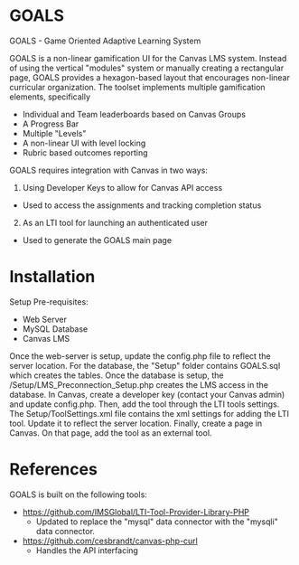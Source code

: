 # GOALS
GOALS - Game Oriented Adaptive Learning System

GOALS is a non-linear gamification UI for the Canvas LMS system.  Instead of using the vertical "modules" system or manually creating a rectangular page, GOALS provides a hexagon-based layout that encourages non-linear curricular organization. The toolset implements multiple gamification elements, specifically
- Individual and Team leaderboards based on Canvas Groups
- A Progress Bar
- Multiple "Levels"
- A non-linear UI with level locking
- Rubric based outcomes reporting

GOALS requires integration with Canvas in two ways:
1) Using Developer Keys to allow for Canvas API access
  - Used to access the assignments and tracking completion status
2) As an LTI tool for launching an authenticated user
  - Used to generate the GOALS main page

# Installation

Setup Pre-requisites:
- Web Server
- MySQL Database
- Canvas LMS

Once the web-server is setup, update the config.php file to reflect the server location.
For the database, the "Setup" folder contains GOALS.sql which creates the tables.
Once the database is setup, the /Setup/LMS_Preconnection_Setup.php creates the LMS access in the database.
In Canvas, create a developer key (contact your Canvas admin) and update config.php.
Then, add the tool through the LTI tools settings.  The Setup/ToolSettings.xml file contains the xml settings for adding the LTI tool.  Update it to reflect the server location.
Finally, create a page in Canvas.  On that page, add the tool as an external tool.


# References
GOALS is built on the following tools:
- https://github.com/IMSGlobal/LTI-Tool-Provider-Library-PHP
  - Updated to replace the "mysql" data connector with the "mysqli" data connector.
- https://github.com/cesbrandt/canvas-php-curl
  - Handles the API interfacing
